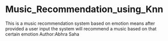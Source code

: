 # Music_Recommendation_using_Knn
This is a music recommendation system based on emotion means after provided a user input the system will recommend a music based on that certain emotion
Author:Abhra Saha
